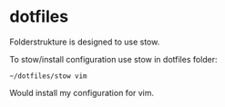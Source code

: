 dotfiles
========

Folderstrukture is designed to use stow.

To stow/install configuration use stow in dotfiles folder:

    ~/dotfiles/stow vim

Would install my configuration for vim.
